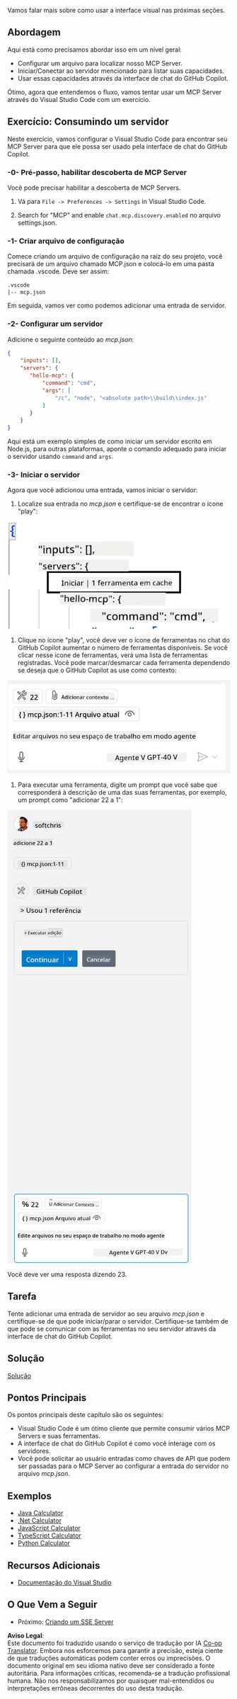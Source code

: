 <!--
CO_OP_TRANSLATOR_METADATA:
{
  "original_hash": "c37fabfbc0dcbc9a4afb6d17e7d3be9f",
  "translation_date": "2025-05-17T11:06:46+00:00",
  "source_file": "03-GettingStarted/04-vscode/README.md",
  "language_code": "br"
}
-->
Vamos falar mais sobre como usar a interface visual nas próximas seções.

## Abordagem

Aqui está como precisamos abordar isso em um nível geral:

- Configurar um arquivo para localizar nosso MCP Server.
- Iniciar/Conectar ao servidor mencionado para listar suas capacidades.
- Usar essas capacidades através da interface de chat do GitHub Copilot.

Ótimo, agora que entendemos o fluxo, vamos tentar usar um MCP Server através do Visual Studio Code com um exercício.

## Exercício: Consumindo um servidor

Neste exercício, vamos configurar o Visual Studio Code para encontrar seu MCP Server para que ele possa ser usado pela interface de chat do GitHub Copilot.

### -0- Pré-passo, habilitar descoberta de MCP Server

Você pode precisar habilitar a descoberta de MCP Servers.

1. Vá para `File -> Preferences -> Settings` in Visual Studio Code.

1. Search for "MCP" and enable `chat.mcp.discovery.enabled` no arquivo settings.json.

### -1- Criar arquivo de configuração

Comece criando um arquivo de configuração na raiz do seu projeto, você precisará de um arquivo chamado MCP.json e colocá-lo em uma pasta chamada .vscode. Deve ser assim:

```text
.vscode
|-- mcp.json
```

Em seguida, vamos ver como podemos adicionar uma entrada de servidor.

### -2- Configurar um servidor

Adicione o seguinte conteúdo ao *mcp.json*:

```json
{
    "inputs": [],
    "servers": {
       "hello-mcp": {
           "command": "cmd",
           "args": [
               "/c", "node", "<absolute path>\\build\\index.js"
           ]
       }
    }
}
```

Aqui está um exemplo simples de como iniciar um servidor escrito em Node.js, para outras plataformas, aponte o comando adequado para iniciar o servidor usando `command` and `args`.

### -3- Iniciar o servidor

Agora que você adicionou uma entrada, vamos iniciar o servidor:

1. Localize sua entrada no *mcp.json* e certifique-se de encontrar o ícone "play":

  ![Iniciando servidor no Visual Studio Code](../../../../translated_images/vscode-start-server.c7f1132263a8ce789fa7f436eb3df7e36199ebf863f1a8205bfc4483c9e40924.br.png)  

1. Clique no ícone "play", você deve ver o ícone de ferramentas no chat do GitHub Copilot aumentar o número de ferramentas disponíveis. Se você clicar nesse ícone de ferramentas, verá uma lista de ferramentas registradas. Você pode marcar/desmarcar cada ferramenta dependendo se deseja que o GitHub Copilot as use como contexto:

  ![Iniciando servidor no Visual Studio Code](../../../../translated_images/vscode-tool.ce37be05a56b9af258f882c161dbf35e23ac885b08ee5f5ee643097653b135b8.br.png)

1. Para executar uma ferramenta, digite um prompt que você sabe que corresponderá à descrição de uma das suas ferramentas, por exemplo, um prompt como "adicionar 22 a 1":

  ![Executando uma ferramenta do GitHub Copilot](../../../../translated_images/vscode-agent.7f56a5ce3cef334adfe737514a7e8ac9384fa4161dd4df14bd3ddc9cd1a154f4.br.png)

  Você deve ver uma resposta dizendo 23.

## Tarefa

Tente adicionar uma entrada de servidor ao seu arquivo *mcp.json* e certifique-se de que pode iniciar/parar o servidor. Certifique-se também de que pode se comunicar com as ferramentas no seu servidor através da interface de chat do GitHub Copilot.

## Solução

[Solução](./solution/README.md)

## Pontos Principais

Os pontos principais deste capítulo são os seguintes:

- Visual Studio Code é um ótimo cliente que permite consumir vários MCP Servers e suas ferramentas.
- A interface de chat do GitHub Copilot é como você interage com os servidores.
- Você pode solicitar ao usuário entradas como chaves de API que podem ser passadas para o MCP Server ao configurar a entrada do servidor no arquivo *mcp.json*.

## Exemplos

- [Java Calculator](../samples/java/calculator/README.md)
- [.Net Calculator](../../../../03-GettingStarted/samples/csharp)
- [JavaScript Calculator](../samples/javascript/README.md)
- [TypeScript Calculator](../samples/typescript/README.md)
- [Python Calculator](../../../../03-GettingStarted/samples/python) 

## Recursos Adicionais

- [Documentação do Visual Studio](https://code.visualstudio.com/docs/copilot/chat/mcp-servers)

## O Que Vem a Seguir

- Próximo: [Criando um SSE Server](/03-GettingStarted/05-sse-server/README.md)

**Aviso Legal**:  
Este documento foi traduzido usando o serviço de tradução por IA [Co-op Translator](https://github.com/Azure/co-op-translator). Embora nos esforcemos para garantir a precisão, esteja ciente de que traduções automáticas podem conter erros ou imprecisões. O documento original em seu idioma nativo deve ser considerado a fonte autoritária. Para informações críticas, recomenda-se a tradução profissional humana. Não nos responsabilizamos por quaisquer mal-entendidos ou interpretações errôneas decorrentes do uso desta tradução.